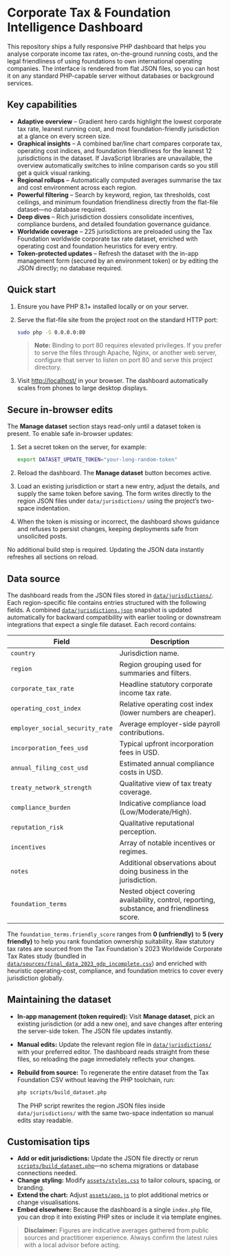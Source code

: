 # Corporate Tax & Foundation Intelligence Dashboard

This repository ships a fully responsive PHP dashboard that helps you analyse
corporate income tax rates, on-the-ground running costs, and the legal
friendliness of using foundations to own international operating companies. The
interface is rendered from flat JSON files, so you can host it on any standard
PHP-capable server without databases or background services.

## Key capabilities

- **Adaptive overview** – Gradient hero cards highlight the lowest corporate tax
  rate, leanest running cost, and most foundation-friendly jurisdiction at a
  glance on every screen size.
- **Graphical insights** – A combined bar/line chart compares corporate tax,
  operating cost indices, and foundation friendliness for the leanest 12
  jurisdictions in the dataset. If JavaScript libraries are unavailable, the
  overview automatically switches to inline comparison cards so you still get a
  quick visual ranking.
- **Regional rollups** – Automatically computed averages summarise the tax and
  cost environment across each region.
- **Powerful filtering** – Search by keyword, region, tax thresholds, cost
  ceilings, and minimum foundation friendliness directly from the flat-file
  dataset—no database required.
- **Deep dives** – Rich jurisdiction dossiers consolidate incentives, compliance
  burdens, and detailed foundation governance guidance.
- **Worldwide coverage** – 225 jurisdictions are preloaded using the Tax
  Foundation worldwide corporate tax rate dataset, enriched with operating cost
  and foundation heuristics for every entry.
- **Token-protected updates** – Refresh the dataset with the in-app management
  form (secured by an environment token) or by editing the JSON directly; no
  database required.

## Quick start

1. Ensure you have PHP 8.1+ installed locally or on your server.
2. Serve the flat-file site from the project root on the standard HTTP port:

   ```bash
   sudo php -S 0.0.0.0:80
   ```

   > **Note:** Binding to port 80 requires elevated privileges. If you prefer
   > to serve the files through Apache, Nginx, or another web server, configure
   > that server to listen on port 80 and serve this project directory.

3. Visit [http://localhost/](http://localhost/) in your browser. The
   dashboard automatically scales from phones to large desktop displays.

## Secure in-browser edits

The **Manage dataset** section stays read-only until a dataset token is present.
To enable safe in-browser updates:

1. Set a secret token on the server, for example:

   ```bash
   export DATASET_UPDATE_TOKEN="your-long-random-token"
   ```

2. Reload the dashboard. The **Manage dataset** button becomes active.
3. Load an existing jurisdiction or start a new entry, adjust the details, and
   supply the same token before saving. The form writes directly to the region
   JSON files under `data/jurisdictions/` using the project’s two-space
   indentation.
4. When the token is missing or incorrect, the dashboard shows guidance and
   refuses to persist changes, keeping deployments safe from unsolicited posts.

No additional build step is required. Updating the JSON data instantly refreshes
all sections on reload.

## Data source

The dashboard reads from the JSON files stored in
[`data/jurisdictions/`](data/jurisdictions). Each region-specific file contains
entries structured with the following fields. A combined
[`data/jurisdictions.json`](data/jurisdictions.json) snapshot is updated
automatically for backward compatibility with earlier tooling or downstream
integrations that expect a single file dataset.
Each record contains:

| Field | Description |
| --- | --- |
| `country` | Jurisdiction name. |
| `region` | Region grouping used for summaries and filters. |
| `corporate_tax_rate` | Headline statutory corporate income tax rate. |
| `operating_cost_index` | Relative operating cost index (lower numbers are cheaper). |
| `employer_social_security_rate` | Average employer-side payroll contributions. |
| `incorporation_fees_usd` | Typical upfront incorporation fees in USD. |
| `annual_filing_cost_usd` | Estimated annual compliance costs in USD. |
| `treaty_network_strength` | Qualitative view of tax treaty coverage. |
| `compliance_burden` | Indicative compliance load (Low/Moderate/High). |
| `reputation_risk` | Qualitative reputational perception. |
| `incentives` | Array of notable incentives or regimes. |
| `notes` | Additional observations about doing business in the jurisdiction. |
| `foundation_terms` | Nested object covering availability, control, reporting, substance, and friendliness score. |

The `foundation_terms.friendly_score` ranges from **0 (unfriendly)** to **5 (very
friendly)** to help you rank foundation ownership suitability. Raw statutory tax
rates are sourced from the Tax Foundation's 2023 Worldwide Corporate Tax Rates
study (bundled in [`data/sources/final_data_2023_gdp_incomplete.csv`](data/sources/final_data_2023_gdp_incomplete.csv))
and enriched with heuristic operating-cost, compliance, and foundation metrics
to cover every jurisdiction globally.

## Maintaining the dataset

- **In-app management (token required):** Visit **Manage dataset**, pick an
  existing jurisdiction (or add a new one), and save changes after entering the
  server-side token. The JSON file updates instantly.
- **Manual edits:** Update the relevant region file in
  [`data/jurisdictions/`](data/jurisdictions) with your preferred editor. The
  dashboard reads straight from these files, so reloading the page immediately
  reflects your changes.
- **Rebuild from source:** To regenerate the entire dataset from the Tax
  Foundation CSV without leaving the PHP toolchain, run:

  ```bash
  php scripts/build_dataset.php
  ```

  The PHP script rewrites the region JSON files inside `data/jurisdictions/`
  with the same two-space indentation so manual edits stay readable.

## Customisation tips

- **Add or edit jurisdictions:** Update the JSON file directly or rerun
  [`scripts/build_dataset.php`](scripts/build_dataset.php)—no schema migrations
  or database connections needed.
- **Change styling:** Modify [`assets/styles.css`](assets/styles.css) to tailor
  colours, spacing, or branding.
- **Extend the chart:** Adjust [`assets/app.js`](assets/app.js) to plot
  additional metrics or change visualisations.
- **Embed elsewhere:** Because the dashboard is a single `index.php` file, you
  can drop it into existing PHP sites or include it via template engines.

> **Disclaimer:** Figures are indicative averages gathered from public sources
> and practitioner experience. Always confirm the latest rules with a local
> advisor before acting.

